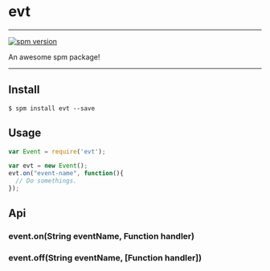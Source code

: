 # evt

---

[![spm version](http://spmjs.io/badge/evt)](http://spmjs.io/package/evt)

An awesome spm package!

---

## Install

```
$ spm install evt --save
```

## Usage

```js
var Event = require('evt');

var evt = new Event();
evt.on("event-name", function(){
  // Do somethings.
});
```

## Api

### event.on(String eventName, Function handler)

### event.off(String eventName, [Function handler])
